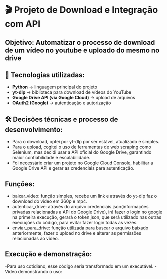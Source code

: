 # 🎬 Projeto de Download e Integração com API

## Objetivo: Automatizar o processo de download de um vídeo no youtube e uploado do mesmo no drive

## 🚀 Tecnologias utilizadas:
- **Python** → linguagem principal do projeto
- **yt-dlp** → biblioteca para download de vídeos do YouTube
- **Google Drive API (via Google Cloud)** → upload de arquivos
- **OAuth2 (Google)** → autenticação e autorização


## 🛠️ Decisões técnicas e processo de desenvolvimento:
- Para o download, optei por yt-dlp por ser estável, atualizado e simples.
- Para o upload, cogitei o uso de ferramentas de web scraping como Selenium, mas decidi usar a API oficial do Google Drive, garantindo maior confiabilidade e escalabilidade.
- Foi necessário criar um projeto no Google Cloud Console, habilitar a Google Drive API e gerar as credenciais para autenticação.

## Funções:
- baixar_video: função simples, recebe um link e através do yt-dlp faz o download do video em 360p e mp4.
- autenticar_drive: através do arquivo credenciais.json(informações privadas relacionadas a API do Google Drive), irá fazer o login no google na primeira execução, gerará o token.json, que será utilizado nas outras execuções do código, para evitar fazer login todas as vezes.
- enviar_para_drive: função utilizada para buscar o arquivo baixado anteriormente, fazer o upload no drive e alterar as permissões relacionadas ao vídeo.


## Execução e demonstração:
-Para uso cotidiano, esse código seria transformado em um executável.
-Vídeo demonstrando o uso: 
